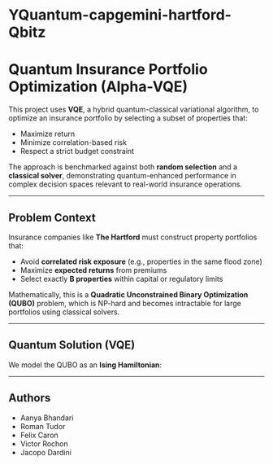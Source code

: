 # YQuantum-capgemini-hartford-Qbitz

# Quantum Insurance Portfolio Optimization (Alpha-VQE)

This project uses **VQE**, a hybrid quantum-classical variational algorithm, to optimize an insurance portfolio by selecting a subset of properties that:

- Maximize return
- Minimize correlation-based risk
- Respect a strict budget constraint

The approach is benchmarked against both **random selection** and a **classical solver**, demonstrating quantum-enhanced performance in complex decision spaces relevant to real-world insurance operations.

---

## Problem Context

Insurance companies like **The Hartford** must construct property portfolios that:

- Avoid **correlated risk exposure** (e.g., properties in the same flood zone)
- Maximize **expected returns** from premiums
- Select exactly **B properties** within capital or regulatory limits

Mathematically, this is a **Quadratic Unconstrained Binary Optimization (QUBO)** problem, which is NP-hard and becomes intractable for large portfolios using classical solvers.

---

## Quantum Solution (VQE)

We model the QUBO as an **Ising Hamiltonian**:

---

## Authors

- Aanya Bhandari
- Roman Tudor
- Felix Caron
- Victor Rochon
- Jacopo Dardini

